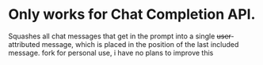 # Only works for Chat Completion API.

Squashes all chat messages that get in the prompt into a single ~~user~~-attributed message, which is placed in the position of the last included message.
fork for personal use, i have no plans to improve this
